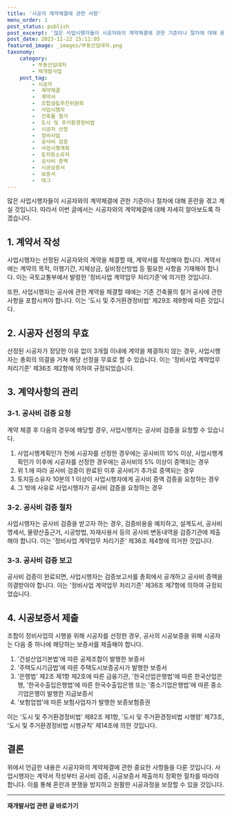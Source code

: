 ```yaml
---
title: '시공자 계약체결에 관한 사항'
menu_order: 1
post_status: publish
post_excerpt: '많은 사업시행자들이 시공자와의 계약체결에 관한 기준이나 절차에 대해 혼란을 겪고 계실 것입니다. 따라서 이번 글에서는 시공자와의 계약체결에 대해 자세히 알아보도록 하겠습니다.'
post_date: 2023-11-22 15:11:05
featured_image: _images/부동산임대차.png
taxonomy:
    category:
        - 부동산임대차
        - 재개발사업
    post_tag:
        - 시공자
        -  계약체결
        -  계약서
        -  조합설립추진위원회
        -  사업시행자
        -  건축물 철거
        -  도시 및 주거환경정비법
        -  시공자 선정
        -  정비사업
        -  공사비 검증
        -  사업시행계획
        -  토지등소유자
        -  공사비 증액
        -  시공보증서
        -  보증서
        -  태그
---
```



많은 사업시행자들이 시공자와의 계약체결에 관한 기준이나 절차에 대해 혼란을 겪고 계실 것입니다. 따라서 이번 글에서는 시공자와의 계약체결에 대해 자세히 알아보도록 하겠습니다. 

## 1. 계약서 작성

사업시행자는 선정된 시공자와의 계약을 체결할 때, 계약서를 작성해야 합니다. 계약서에는 계약의 목적, 이행기간, 지체상금, 실비정산방법 등 필요한 사항을 기재해야 합니다. 이는 국토교통부에서 발령한 '정비사업 계약업무 처리기준'에 의거한 것입니다.

또한, 사업시행자는 공사에 관한 계약을 체결할 때에는 기존 건축물의 철거 공사에 관한 사항을 포함시켜야 합니다. 이는 '도시 및 주거환경정비법' 제29조 제9항에 따른 것입니다.

## 2. 시공자 선정의 무효

선정된 시공자가 정당한 이유 없이 3개월 이내에 계약을 체결하지 않는 경우, 사업시행자는 총회의 의결을 거쳐 해당 선정을 무효로 할 수 있습니다. 이는 '정비사업 계약업무 처리기준' 제36조 제2항에 의하여 규정되었습니다.

## 3. 계약사항의 관리

### 3-1. 공사비 검증 요청

계약 체결 후 다음의 경우에 해당할 경우, 사업시행자는 공사비 검증을 요청할 수 있습니다.

1. 사업시행계획인가 전에 시공자를 선정한 경우에는 공사비의 10% 이상, 사업시행계획인가 이후에 시공자를 선정한 경우에는 공사비의 5% 이상이 증액되는 경우
2. 위 1.에 따라 공사비 검증이 완료된 이후 공사비가 추가로 증액되는 경우
3. 토지등소유자 10분의 1 이상이 사업시행자에게 공사비 증액 검증을 요청하는 경우
4. 그 밖에 사유로 사업시행자가 공사비 검증을 요청하는 경우

### 3-2. 공사비 검증 절차

사업시행자는 공사비 검증을 받고자 하는 경우, 검증비용을 예치하고, 설계도서, 공사비 명세서, 물량산출근거, 시공방법, 자재사용서 등의 공사비 변동내역을 검증기관에 제출해야 합니다. 이는 '정비사업 계약업무 처리기준' 제36조 제4항에 의거한 것입니다.

### 3-3. 공사비 검증 보고

공사비 검증이 완료되면, 사업시행자는 검증보고서를 총회에서 공개하고 공사비 증액을 의결받아야 합니다. 이는 '정비사업 계약업무 처리기준' 제36조 제7항에 의하여 규정되었습니다.

## 4. 시공보증서 제출

조합이 정비사업의 시행을 위해 시공자를 선정한 경우, 공사의 시공보증을 위해 시공자는 다음 중 하나에 해당하는 보증서를 제출해야 합니다.

1. '건설산업기본법'에 따른 공제조합이 발행한 보증서
2. '주택도시기금법'에 따른 주택도시보증공사가 발행한 보증서
3. '은행법' 제2조 제1항 제2호에 따른 금융기관, '한국산업은행법'에 따른 한국산업은행, '한국수출입은행법'에 따른 한국수출입은행 또는 '중소기업은행법'에 따른 중소기업은행이 발행한 지급보증서
4. '보험업법'에 따른 보험사업자가 발행한 보증보험증권

이는 '도시 및 주거환경정비법' 제82조 제1항, '도시 및 주거환경정비법 시행령' 제73조, '도시 및 주거환경정비법 시행규칙' 제14조에 의한 것입니다.

## 결론

위에서 언급한 내용은 시공자와의 계약체결에 관한 중요한 사항들을 다룬 것입니다. 사업시행자는 계약서 작성부터 공사비 검증, 시공보증서 제출까지 정확한 절차를 따라야 합니다. 이를 통해 혼란과 분쟁을 방지하고 원활한 시공과정을 보장할 수 있을 것입니다.
<!-- wp:separator -->
<hr class="wp-block-separator has-alpha-channel-opacity"/>
<!-- /wp:separator -->

<!-- wp:group {"backgroundColor":"base","layout":{"type":"constrained"}} -->
<div class="wp-block-group has-base-background-color has-background"><!-- wp:paragraph {"align":"center","fontSize":"medium"} -->
<p class="has-text-align-center has-large-font-size"><strong>재개발사업 관련 글 바로가기</strong></p>
<!-- /wp:paragraph -->


<!-- wp:latest-posts
{"categories":[{"id":27320,"count":19,"description":"","link":"https://uknowlaw.com/category/%ec%9e%ac%ea%b0%9c%eb%b0%9c%ec%82%ac%ec%97%85/","name":"재개발사업","slug":"재개발사업","taxonomy":"category","parent":0,"meta":[],"_links":{"self":[{"href":"https://uknowlaw.com/wp-json/wp/v2/categories/27320"}],"collection":[{"href":"https://uknowlaw.com/wp-json/wp/v2/categories"}],"about":[{"href":"https://uknowlaw.com/wp-json/wp/v2/taxonomies/category"}],"wp:post_type":[{"href":"https://uknowlaw.com/wp-json/wp/v2/posts?categories=27320"}],"curies":[{"name":"wp","href":"https://api.w.org/{rel}","templated":true}]}}],"postsToShow":100,"excerptLength":28,"postLayout":"grid","columns":2,"featuredImageAlign":"left","featuredImageSizeSlug":"large","fontSize":"small"} /--></div>
<!-- /wp:group -->